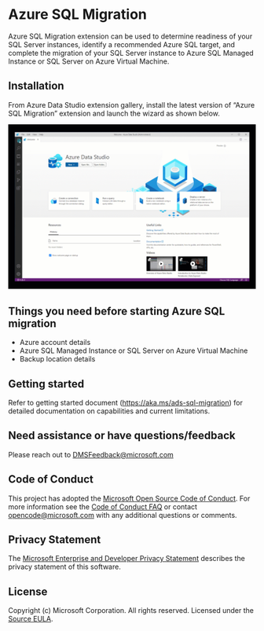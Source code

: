 # Azure SQL Migration
Azure SQL Migration extension can be used to determine readiness of your SQL Server instances, identify a recommended Azure SQL target, and complete the migration of your SQL Server instance to Azure SQL Managed Instance or SQL Server on Azure Virtual Machine.

## Installation
From Azure Data Studio extension gallery, install the latest version of “Azure SQL Migration” extension and launch the wizard as shown below.

![migration-animation](./images/ADSMigration.gif)


## Things you need before starting Azure SQL migration
- Azure account details
- Azure SQL Managed Instance or SQL Server on Azure Virtual Machine
- Backup location details

## Getting started
Refer to getting started document (https://aka.ms/ads-sql-migration) for detailed documentation on capabilities and current limitations.

## Need assistance or have questions/feedback
Please reach out to DMSFeedback@microsoft.com


## Code of Conduct
This project has adopted the [Microsoft Open Source Code of Conduct](https://opensource.microsoft.com/codeofconduct/). For more information see the [Code of Conduct FAQ](https://opensource.microsoft.com/codeofconduct/faq/) or contact [opencode@microsoft.com](mailto:opencode@microsoft.com) with any additional questions or comments.

## Privacy Statement
The [Microsoft Enterprise and Developer Privacy Statement](https://privacy.microsoft.com/en-us/privacystatement) describes the privacy statement of this software.

## License
Copyright (c) Microsoft Corporation. All rights reserved.
Licensed under the [Source EULA](https://raw.githubusercontent.com/Microsoft/azuredatastudio/main/LICENSE.txt).
